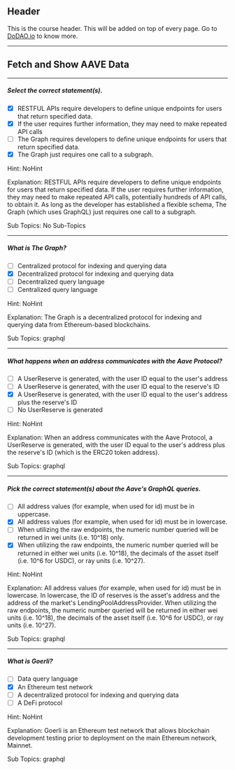 ## Header
This is the course header. This will be added on top of every page. Go to [DoDAO.io](https://www.dodao.io) to know more.

 ---
 
 ## Fetch and Show AAVE Data
 
 
---

##### Select the correct statement(s).  

- [x]  RESTFUL APIs require developers to define unique endpoints for users that return specified data.
- [x]  If the user requires further information, they may need to make repeated API calls
- [ ]  The Graph requires developers to define unique endpoints for users that return specified data.
- [x]  The Graph just requires one call to a subgraph.
  
Hint: NoHint
         
Explanation: RESTFUL APIs require developers to define unique endpoints for users that return specified data. If the user requires further information, they may need to make repeated API calls, potentially hundreds of API calls, to obtain it. As long as the developer has established a flexible schema, The Graph (which uses GraphQL) just requires one call to a subgraph.

Sub Topics: No Sub-Topics
 

---

##### What is The Graph?  

- [ ]  Centralized protocol for indexing and querying data
- [x]  Decentralized protocol for indexing and querying data
- [ ]  Decentralized query language
- [ ]  Centralized query language
  
Hint: NoHint
         
Explanation: The Graph is a decentralized protocol for indexing and querying data from Ethereum-based blockchains.

Sub Topics: graphql
 

---

##### What happens when an address communicates with the Aave Protocol?  

- [ ]  A UserReserve is generated, with the user ID equal to the user's address
- [ ]  A UserReserve is generated, with the user ID equal to the reserve's ID
- [x]  A UserReserve is generated, with the user ID equal to the user's address plus the reserve's ID
- [ ]  No UserReserve is generated
  
Hint: NoHint
         
Explanation: When an address communicates with the Aave Protocol, a UserReserve is generated, with the user ID equal to the user's address plus the reserve's ID (which is the ERC20 token address).

Sub Topics: graphql
 

---

##### Pick the correct statement(s) about the Aave's GraphQL queries.  

- [ ]  All address values (for example, when used for id) must be in uppercase.
- [x]  All address values (for example, when used for id) must be in lowercase.
- [ ]  When utilizing the raw endpoints, the numeric number queried will be returned in wei units (i.e. 10^18) only.
- [x]  When utilizing the raw endpoints, the numeric number queried will be returned in either wei units (i.e. 10^18), the decimals of the asset itself (i.e. 10^6 for USDC), or ray units (i.e. 10^27).
  
Hint: NoHint
         
Explanation: All address values (for example, when used for id) must be in lowercase. In lowercase, the ID of reserves is the asset's address and the address of the market's LendingPoolAddressProvider. When utilizing the raw endpoints, the numeric number queried will be returned in either wei units (i.e. 10^18), the decimals of the asset itself (i.e. 10^6 for USDC), or ray units (i.e. 10^27).

Sub Topics: graphql
 

---

##### What is Goerli?  

- [ ]  Data query language
- [x]  An Ethereum test network
- [ ]  A decentralized protocol for indexing and querying data
- [ ]  A DeFi protocol
  
Hint: NoHint
         
Explanation: Goerli is an Ethereum test network that allows blockchain development testing prior to deployment on the main Ethereum network, Mainnet.

Sub Topics: graphql
 
